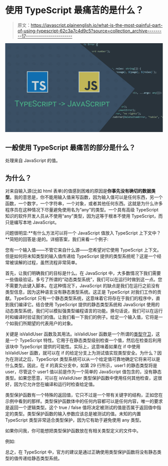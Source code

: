 # 使用 TypeScript 最痛苦的是什么？

> 原文：<https://javascript.plainenglish.io/what-is-the-most-painful-part-of-using-typescript-62c3a7c4d9c5?source=collection_archive---------17----------------------->

![](img/1567ee0dd1331923d452c5840547e851.png)

## **一般使用 TypeScript 最痛苦的部分是什么？**

处理来自 JavaScript 的值。

## **为什么？**

对来自输入源(比如 html 表单)的值感到困难的原因是**你事先没有确切的数据类型**。我的意思是，你不能用输入值来写函数，因为输入值可以是任何东西，另一个函数，一个数字，一个字符串，一个对象，或者其他任何东西。这就是为什么许多程序员在这种情况下尽量避免使用名为“any”的类型。一个具有高级 TypeScript 知识的软件开发人员从不使用“any”类型，因为这等于根本不使用 TypeScript，而只是编写本地 JavaScript。

问题很明显:**有什么方法可以将一个 JavaScript 值放入 TypeScript 上下文中？**简短的回答是:是的。详细答案，我们来看一个例子:

您有一个输入值——不管它来自什么源——您希望对它使用 TypeScript 上下文。但是如何将未知类型的输入值传递给 TypeScript 提供的类型系统呢？这是一个经常被误解的过程，虽然流程非常简单。

首先，让我们明确我们的目标是什么。在 JavaScript 中，大多数情况下我们需要一些值级验证。多亏了所谓的“动态类型系统”，我们可以在运行时做到这一点。您不需要为此键入脚本。在这种情况下，JavaScript 的缺点是我们在运行之前没有类型信息，因为这种语言没有静态类型系统。这正是 TypeScript 对我们工作的贡献。TypeScript 只有一个静态类型系统，这意味着它将存在于我们的程序中，直到我们编译它。结合使用 TypeScript 提供的静态类型系统和 JavaScript 使用的动态类型系统，我们可以模拟强类型编程语言的功能。换句话说，我们可以在运行时和编译时验证我们的值。让我们看一下我们的例子。给定一个输入值，它将是一个如我们所期望的代表用户的对象。

关键是 isValidUser 函数及其用法。isValidUser 函数是一个所谓的[类型守卫](https://www.typescriptlang.org/docs/handbook/advanced-types.html)，这是一个 TypeScript 特性。它用于在静态类型级别检查一个值，然后在检查后利用该块中 TypeScript 提供的可能性。实际上，这意味着如果在 if 中使用 IsValidUser 函数，就可以在 if 的给定分支上为测试值实现类型安全。为什么？因为在测试之后，TypeScript 类型系统可以从一个给定值可靠地确定它将来可以是什么类型。因此，在 if 的真实分支中，如第 29 行所示，user1 的静态类型将是 user，尽管这个 user1 值以前是作为一个简单的 JavaScript 值包含的，没有静态类型。如果您愿意，可以在 isValidUser 类型保护函数中使用任何其他检查，这很好，因为它允许您在编译和运行时检查给定值。

类型保护函数有一个特殊的返回值，它只不过是一个带有关键字的结构，正如您在示例中看到的那样。类型保护函数体中的任何内容都可以是任何内容，唯一的要求是返回一个逻辑类型。这个 true / false 值将决定被测试的值是否属于返回值中指定的类型。类型保护函数的输入参数应该总是被测试的值。未知的内置 TypeScript 类型非常适合类型保护，因为它有助于避免使用 any 类型。

如果你问我，你可能想把类型保护函数放在有相关类型定义的文件中。

例如:

总之，在 TypeScript 中，官方的建议是通过正确使用类型保护函数将没有静态类型的值传递给静态类型系统。
